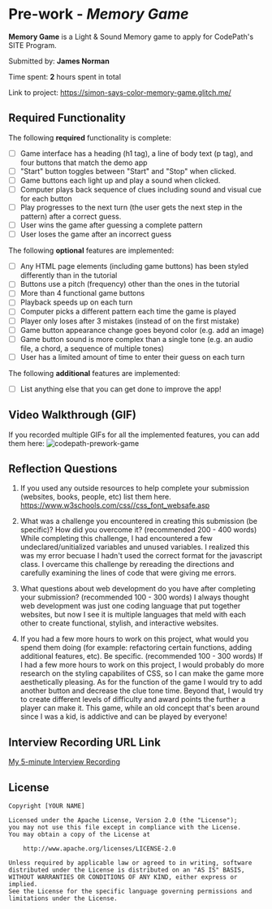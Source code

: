 # Pre-work - *Memory Game*

**Memory Game** is a Light & Sound Memory game to apply for CodePath's SITE Program. 

Submitted by: **James Norman**

Time spent: **2** hours spent in total

Link to project: https://simon-says-color-memory-game.glitch.me/

## Required Functionality

The following **required** functionality is complete:

* [ ] Game interface has a heading (h1 tag), a line of body text (p tag), and four buttons that match the demo app
* [ ] "Start" button toggles between "Start" and "Stop" when clicked. 
* [ ] Game buttons each light up and play a sound when clicked. 
* [ ] Computer plays back sequence of clues including sound and visual cue for each button
* [ ] Play progresses to the next turn (the user gets the next step in the pattern) after a correct guess. 
* [ ] User wins the game after guessing a complete pattern
* [ ] User loses the game after an incorrect guess

The following **optional** features are implemented:

* [ ] Any HTML page elements (including game buttons) has been styled differently than in the tutorial
* [ ] Buttons use a pitch (frequency) other than the ones in the tutorial
* [ ] More than 4 functional game buttons
* [ ] Playback speeds up on each turn
* [ ] Computer picks a different pattern each time the game is played
* [ ] Player only loses after 3 mistakes (instead of on the first mistake)
* [ ] Game button appearance change goes beyond color (e.g. add an image)
* [ ] Game button sound is more complex than a single tone (e.g. an audio file, a chord, a sequence of multiple tones)
* [ ] User has a limited amount of time to enter their guess on each turn

The following **additional** features are implemented:

- [ ] List anything else that you can get done to improve the app!

## Video Walkthrough (GIF)

If you recorded multiple GIFs for all the implemented features, you can add them here:
![codepath-prework-game](https://user-images.githubusercontent.com/90727388/161298298-e80f5091-7bbc-4ed2-aac4-5ce66d93c5f1.gif)


## Reflection Questions
1. If you used any outside resources to help complete your submission (websites, books, people, etc) list them here. 
https://www.w3schools.com/css//css_font_websafe.asp

2. What was a challenge you encountered in creating this submission (be specific)? How did you overcome it? (recommended 200 - 400 words) 
While completing this challenge, I had encountered a few undeclared/unitialized variables and unused variables. I realized this was my error becuase I hadn't used the correct format for the javascript class. I overcame this challenge by rereading the directions and carefully examining the lines of code that were giving me errors.

3. What questions about web development do you have after completing your submission? (recommended 100 - 300 words) 
I always thought web development was just one coding language that put together websites, but now I see it is multiple languages that meld with each other to create functional, stylish, and interactive websites.

4. If you had a few more hours to work on this project, what would you spend them doing (for example: refactoring certain functions, adding additional features, etc). Be specific. (recommended 100 - 300 words) 
If I had a few more hours to work on this project, I would probably do more research on the styling capabilites of CSS, so I can make the game more aesthetically pleasing. As for the function of the game I would try to add another button and decrease the clue tone time. Beyond that, I would try to create different levels of difficulty and award points the further a player can make it. This game, while an old concept that's been around since I was a kid, is addictive and can be played by everyone!



## Interview Recording URL Link

[My 5-minute Interview Recording](your-link-here)


## License

    Copyright [YOUR NAME]

    Licensed under the Apache License, Version 2.0 (the "License");
    you may not use this file except in compliance with the License.
    You may obtain a copy of the License at

        http://www.apache.org/licenses/LICENSE-2.0

    Unless required by applicable law or agreed to in writing, software
    distributed under the License is distributed on an "AS IS" BASIS,
    WITHOUT WARRANTIES OR CONDITIONS OF ANY KIND, either express or implied.
    See the License for the specific language governing permissions and
    limitations under the License.
